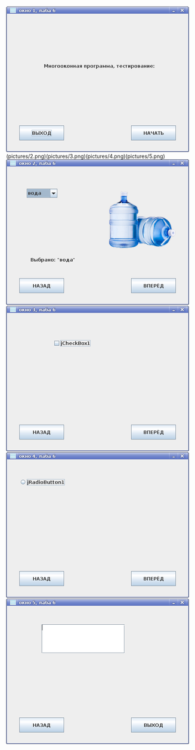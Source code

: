 ![](pictures/1.png)(pictures/2.png)(pictures/3.png)(pictures/4.png)(pictures/5.png)
![](pictures/2.png)
![](pictures/3.png)
![](pictures/4.png)
![](pictures/5.png)

